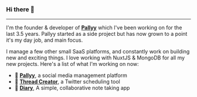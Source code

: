 ### Hi there 👋

---

I'm the founder & developer of **[Pallyy](https://pallyy.com)** which I've been working on for the last 3.5 years. Pallyy started as a side project but has now grown to a point it's my day job, and main focus. 

I manage a few other small SaaS platforms, and constantly work on building new and exciting things. I love working with NuxtJS & MongoDB for all my new projects. Here's a list of what I'm working on now:

- 📅 **[Pallyy](https://pallyy.com)**, a social media management platform
- 🧵 **[Thread Creator](https://threadcreator.com)**, a Twitter scheduling tool
- 🧾 **[Diary](https://diary.sh)**, A simple, collaborative note taking app

<!--
**timb-103/timb-103** is a ✨ _special_ ✨ repository because its `README.md` (this file) appears on your GitHub profile.

Here are some ideas to get you started:

- 🔭 I’m currently working on ...
- 🌱 I’m currently learning ...
- 👯 I’m looking to collaborate on ...
- 🤔 I’m looking for help with ...
- 💬 Ask me about ...
- 📫 How to reach me: ...
- 😄 Pronouns: ...
- ⚡ Fun fact: ...
-->
